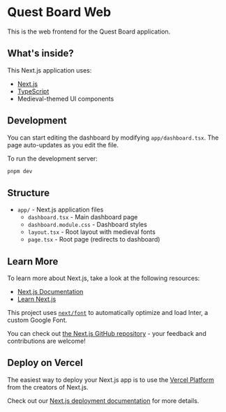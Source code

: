 # Quest Board Web

This is the web frontend for the Quest Board application.

## What's inside?

This Next.js application uses:

- [Next.js](https://nextjs.org)
- [TypeScript](https://www.typescriptlang.org/)
- Medieval-themed UI components

## Development

You can start editing the dashboard by modifying `app/dashboard.tsx`. The page auto-updates as you edit the file.

To run the development server:

```bash
pnpm dev
```

## Structure

- `app/` - Next.js application files
  - `dashboard.tsx` - Main dashboard page
  - `dashboard.module.css` - Dashboard styles
  - `layout.tsx` - Root layout with medieval fonts
  - `page.tsx` - Root page (redirects to dashboard)

## Learn More

To learn more about Next.js, take a look at the following resources:

- [Next.js Documentation](https://nextjs.org/docs)
- [Learn Next.js](https://nextjs.org/learn)

This project uses [`next/font`](https://nextjs.org/docs/app/building-your-application/optimizing/fonts) to automatically optimize and load Inter, a custom Google Font.

You can check out [the Next.js GitHub repository](https://github.com/vercel/next.js) - your feedback and contributions are welcome!

## Deploy on Vercel

The easiest way to deploy your Next.js app is to use the [Vercel Platform](https://vercel.com/new?utm_medium=default-template&filter=next.js&utm_source=create-next-app&utm_campaign=create-next-app-readme) from the creators of Next.js.

Check out our [Next.js deployment documentation](https://nextjs.org/docs/app/building-your-application/deploying) for more details.
